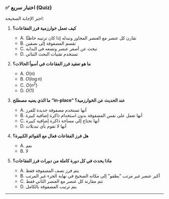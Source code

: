 ### ✅ اختبار سريع (Quiz)
اختر الإجابة الصحيحة:

1.  **كيف تعمل خوارزمية فرز الفقاعات؟**
    * A. تقارن كل عنصر مع العنصر المجاور وتبدله إذا كان ترتيبه خاطئًا
    * B. تقسم المصفوفة إلى نصفين
    * C. تبحث عن أصغر عنصر وتضعه في البداية
    * D. تستخدم تقنيات البحث الثنائي

2.  **ما هو تعقيد فرز الفقاعات في أسوأ الحالات؟**
    * A. $O(n)$
    * B. $O(\log n)$
    * C. $O(n^2)$
    * D. $O(1)$

3.  **ما الذي يعنيه مصطلح “in-place” عند الحديث عن الخوارزمية؟**
    * A. أنها تستخدم مصفوفة جديدة للفرز
    * B. أنها تعمل على نفس المصفوفة بدون استخدام ذاكرة إضافية كبيرة
    * C. أنها تحتاج إلى مساحة ذاكرة إضافية كبيرة
    * D. أنها لا تقوم بأي تبديلات

4.  **هل فرز الفقاعات فعال مع القوائم الكبيرة؟**
    * A. نعم
    * B. لا

5.  **ماذا يحدث في كل دورة كاملة من دورات فرز الفقاعات؟**
    * A. يتم فرز نصف المصفوفة فقط
    * B. أكبر عنصر غير مرتب "يطفو" إلى مكانه الصحيح في نهاية الجزء غير المرتب
    * C. تتم مقارنة كل عنصر مع العنصر الثاني فقط
    * D. يتم ترتيب المصفوفة بالكامل

---
